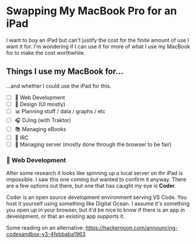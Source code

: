 # Swapping My MacBook Pro for an iPad

I want to buy an iPad but can't justify the cost for the finite amount of use I want it for. I'm wondering if I can use it for more of what I use my MacBook for to make the cost worthwhile.

## Things I use my MacBook for...

...and whether I could use the iPad for this.

- [ ] 👾 Web Development
- [ ] 🌵 Design (UI mostly)
- [ ] 📊 Planning stuff / data / graphs / etc
- [ ] 🎧 DJing (with Traktor)
- [ ] 📚 Managing eBooks
- [ ] 💬 IRC
- [ ] 💽 Managing server (mostly done through the browser to be fair)

### 👾 Web Development

After some research it looks like spinning up a local server on thr iPad is impossible. I saw this one coming but wanted to confirm it anyway. There are a few options out there, but one that has caught my eye is **Coder**.

Coder is an open source development environment serving VS Code. You host it yourself using something like Digital Ocean. I assume it's something you open up in your browser, but it'd be nice to know if there is an app in development, or that an existing app supports it.

Some reading on an alternative: https://hackernoon.com/announcing-codesandbox-v3-4febbaba1963
